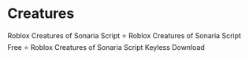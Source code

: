 # Creatures
Roblox Creatures of Sonaria Script ⭐️ Roblox Creatures of Sonaria Script Free ⭐️ Roblox Creatures of Sonaria Script Keyless Download
